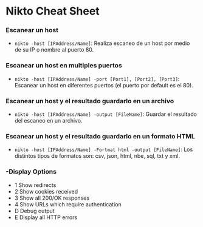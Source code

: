 # Nikto Cheat Sheet

### Escanear un host

- `nikto -host [IPAddress/Name]`: Realiza escaneo de un host por medio de su IP o nombre al puerto 80.

### Escanear un host en multiples puertos

- `nikto -host [IPAddress/Name] -port [Port1], [Port2], [Port3]`: Escanear un host en diferentes puertos (el puerto por default es el 80).

### Escanear un host y el resultado guardarlo en un archivo

- `nikto -host [IPAddress/Name] -output [FileName]`: Guardar el resultado del escaneo en un archivo.

### Escanear un host y el resultado guardarlo en un formato HTML

- `nikto -host [IPAddress/Name] -Fortmat html -output [FileName]`: Los distintos tipos de formatos son: csv, json, html, nbe, sql, txt y xml.

### -Display Options

- 1 Show redirects
- 2 Show cookies received
- 3 Show all 200/OK responses
- 4 Show URLs which require authentication
- D Debug output
- E Display all HTTP errors